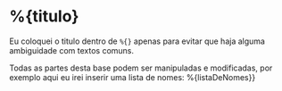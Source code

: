 # %{titulo}
Eu coloquei o titulo dentro de `%{}` apenas para evitar que
haja alguma ambiguidade com textos comuns.

Todas as partes desta base podem ser manipuladas e modificadas,
por exemplo aqui eu irei inserir uma lista de nomes:
%{listaDeNomes}}
